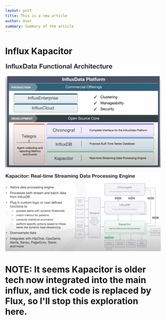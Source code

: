 ```yaml
---
layout: post
title: This is a new article
author: User
summary: Summary of the article
---
```


# Influx Kapacitor

![](../assets/images/2022-04-30-Kapacitor/2022-04-30-14-15-41.png)

![](../assets/images/2022-04-30-Kapacitor/2022-04-30-14-19-42.png)

# NOTE: It seems Kapacitor is older tech now integrated into the main influx, and tick code is replaced by Flux, so I'll stop this exploration here.